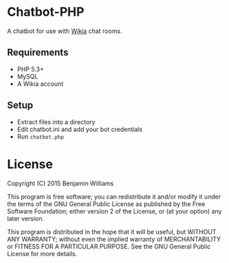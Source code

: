 Chatbot-PHP
===========
A chatbot for use with [Wikia](http://wikia.com) chat rooms.

## Requirements
* PHP 5.3+
* MySQL
* A Wikia account

## Setup
* Extract files into a directory
* Edit chatbot.ini and add your bot credentials
* Run `chatbot.php`

License
=======
Copyright (C) 2015  Benjamin Williams

This program is free software; you can redistribute it and/or modify
it under the terms of the GNU General Public License as published by
the Free Software Foundation; either version 2 of the License, or
(at your option) any later version.

This program is distributed in the hope that it will be useful,
but WITHOUT ANY WARRANTY; without even the implied warranty of
MERCHANTABILITY or FITNESS FOR A PARTICULAR PURPOSE.  See the
GNU General Public License for more details.